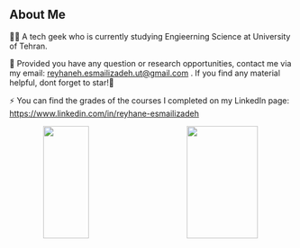 ## About Me
👩‍💻 A tech geek who is currently studying Engieerning Science at University of Tehran.

📩 Provided you have any question or research opportunities, contact me via my email: reyhaneh.esmailizadeh.ut@gmail.com
. If you find any material helpful, dont forget to star!🌟

⚡ You can find the grades of the courses I completed on my LinkedIn page: https://www.linkedin.com/in/reyhane-esmailizadeh
<div align="center">
<!--   <img width="33%" align="right" height="200" src="https://github-readme-stats.vercel.app/api?username=Reyhaneesmailizadeh&show_icons=true&theme=vision-friendly-dark"> -->
  <img width="40%" align="left" height="200" src="https://github-readme-stats.vercel.app/api/top-langs/?username=Reyhaneesmailizadeh&size_weight=0.0005&count_weight=0.3&layout=compact&theme=vision-friendly-dark">
  <img width="50%"  align = "right" height="200" src="https://github-readme-streak-stats.herokuapp.com/?user=Reyhaneesmailizadeh&count_private=true&theme=vision-friendly-dark">
</div>



<!--
**Reyhaneesmailizadeh/Reyhaneesmailizadeh** is a ✨ _special_ ✨ repository because its `README.md` (this file) appears on your GitHub profile.

Here are some ideas to get you started:

- 🔭 I’m currently working on ...
- 🌱 I’m currently learning ...
- 👯 I’m looking to collaborate on ...
- 🤔 I’m looking for help with ...
- 💬 Ask me about ...
- 📫 How to reach me: ...
- 😄 Pronouns: ...
- ⚡ Fun fact: ...
-->
